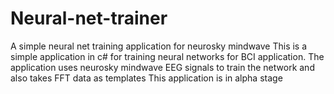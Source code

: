 # Neural-net-trainer
A simple neural net training application for neurosky mindwave
This is a simple application in c# for training neural networks for BCI application.
The application uses neurosky mindwave EEG signals to train the network and also takes FFT data as templates
This application is in alpha stage
